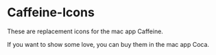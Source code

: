 # Caffeine-Icons
These are replacement icons for the mac app Caffeine.

If you want to show some love, you can buy them in the mac app Coca.
